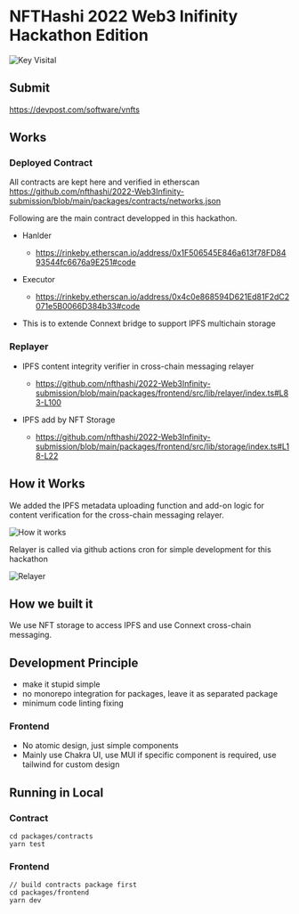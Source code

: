 # NFTHashi 2022 Web3 Inifinity Hackathon Edition

![Key Visital](https://raw.githubusercontent.com/nfthashi/2022-Web3Infinity-submission/main/packages/frontend/public/img/brands/key-visual.png)

## Submit

https://devpost.com/software/vnfts

## Works

### Deployed Contract

All contracts are kept here and verified in etherscan
https://github.com/nfthashi/2022-Web3Infinity-submission/blob/main/packages/contracts/networks.json

Following are the main contract developped in this hackathon.

- Hanlder

  - https://rinkeby.etherscan.io/address/0x1F506545E846a613f78FD8493544fc6676a9E251#code

- Executor

  - https://rinkeby.etherscan.io/address/0x4c0e868594D621Ed81F2dC2071e5B0066D384b33#code

* This is to extende Connext bridge to support IPFS multichain storage

### Replayer

- IPFS content integrity verifier in cross-chain messaging relayer

  - https://github.com/nfthashi/2022-Web3Infinity-submission/blob/main/packages/frontend/src/lib/relayer/index.ts#L83-L100

- IPFS add by NFT Storage

  - https://github.com/nfthashi/2022-Web3Infinity-submission/blob/main/packages/frontend/src/lib/storage/index.ts#L18-L22

## How it Works

We added the IPFS metadata uploading function and add-on logic for content verification for the cross-chain messaging relayer.

![How it works](https://raw.githubusercontent.com/nfthashi/2022-Web3Infinity-submission/main/docs/how-it-works.png)

Relayer is called via github actions cron for simple development for this hackathon

![Relayer](https://raw.githubusercontent.com/nfthashi/2022-Web3Infinity-submission/main/docs/relayer.png)

## How we built it

We use NFT storage to access IPFS and use Connext cross-chain messaging.

## Development Principle

- make it stupid simple
- no monorepo integration for packages, leave it as separated package
- minimum code linting fixing

### Frontend

- No atomic design, just simple components
- Mainly use Chakra UI, use MUI if specific component is required, use tailwind for custom design

## Running in Local

### Contract

```
cd packages/contracts
yarn test
```

### Frontend

```
// build contracts package first
cd packages/frontend
yarn dev
```
